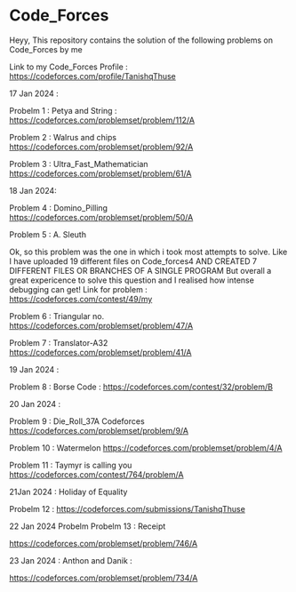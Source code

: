 # Code_Forces

Heyy, This repository contains the solution of the following problems on Code_Forces by me 

Link to my Code_Forces Profile : https://codeforces.com/profile/TanishqThuse

17 Jan 2024 :

Probelm 1 : Petya and String :
https://codeforces.com/problemset/problem/112/A

Problem 2 : Walrus and chips
https://codeforces.com/problemset/problem/92/A

Problem 3 : Ultra_Fast_Mathematician
https://codeforces.com/problemset/problem/61/A

18 Jan 2024:

Problem 4 : Domino_Pilling
https://codeforces.com/problemset/problem/50/A

Problem 5 : A. Sleuth

Ok, so this problem was the one in which i took most attempts to solve.
Like I have uploaded 19 different files on Code_forces4
AND CREATED 7 DIFFERENT FILES OR BRANCHES OF A SINGLE PROGRAM
But overall a great expericence to solve this question and I realised how 
intense debugging can get!
Link for problem : https://codeforces.com/contest/49/my

Problem 6 : Triangular no.
https://codeforces.com/problemset/problem/47/A

Problem 7 : Translator-A32
https://codeforces.com/problemset/problem/41/A

19 Jan 2024 :

Problem 8 : Borse Code : 
https://codeforces.com/contest/32/problem/B

20 Jan 2024 :

Problem 9 : Die_Roll_37A Codeforces
https://codeforces.com/problemset/problem/9/A

Problem 10 : Watermelon
https://codeforces.com/problemset/problem/4/A

Problem 11 : Taymyr is calling you
https://codeforces.com/contest/764/problem/A

21Jan 2024 : 
Holiday of Equality

Probelm 12 : https://codeforces.com/submissions/TanishqThuse

22 Jan 2024 Probelm
Probelm 13 : Receipt 

https://codeforces.com/problemset/problem/746/A

23 Jan 2024 :
Anthon and Danik :

https://codeforces.com/problemset/problem/734/A
